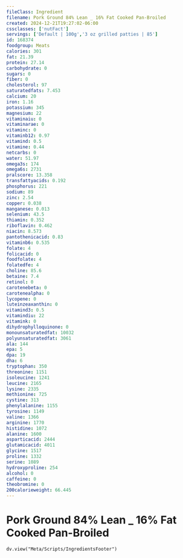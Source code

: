 ```yaml
---
fileClass: Ingredient
filename: Pork Ground 84% Lean _ 16% Fat Cooked Pan-Broiled
created: 2024-12-21T19:27:02-06:00
cssclasses: ['nutFact']
servings: ['Default | 100g','3 oz grilled patties | 85']
id: 168374
foodgroup: Meats
calories: 301
fat: 21.39
protein: 27.14
carbohydrate: 0
sugars: 0
fiber: 0
cholesterol: 97
saturatedfats: 7.453
calcium: 20
iron: 1.16
potassium: 345
magnesium: 22
vitaminaiu: 0
vitaminarae: 0
vitaminc: 0
vitaminb12: 0.97
vitamind: 0.5
vitamine: 0.44
netcarbs: 0
water: 51.97
omega3s: 174
omega6s: 2731
pralscore: 13.358
transfattyacids: 0.192
phosphorus: 221
sodium: 89
zinc: 2.54
copper: 0.038
manganese: 0.013
selenium: 43.5
thiamin: 0.352
riboflavin: 0.462
niacin: 8.573
pantothenicacid: 0.83
vitaminb6: 0.535
folate: 4
folicacid: 0
foodfolate: 4
folatedfe: 4
choline: 85.6
betaine: 7.4
retinol: 0
carotenebeta: 0
carotenealpha: 0
lycopene: 0
luteinzeaxanthin: 0
vitamind3: 0.5
vitamindiu: 22
vitamink: 0
dihydrophylloquinone: 0
monounsaturatedfat: 10032
polyunsaturatedfat: 3061
ala: 144
epa: 5
dpa: 19
dha: 6
tryptophan: 350
threonine: 1151
isoleucine: 1241
leucine: 2165
lysine: 2335
methionine: 725
cystine: 313
phenylalanine: 1155
tyrosine: 1149
valine: 1366
arginine: 1770
histidine: 1072
alanine: 1600
asparticacid: 2444
glutamicacid: 4011
glycine: 1517
proline: 1332
serine: 1089
hydroxyproline: 254
alcohol: 0
caffeine: 0
theobromine: 0
200calorieweight: 66.445
---
```


# Pork Ground 84% Lean _ 16% Fat Cooked Pan-Broiled

```dataviewjs
dv.view("Meta/Scripts/IngredientsFooter")
```